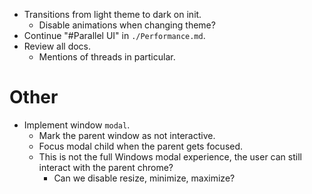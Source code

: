 * Transitions from light theme to dark on init.
    - Disable animations when changing theme?
* Continue "#Parallel UI" in `./Performance.md`.
* Review all docs.
    - Mentions of threads in particular.

# Other

* Implement window `modal`.
    - Mark the parent window as not interactive.
    - Focus modal child when the parent gets focused.
    - This is not the full Windows modal experience, the user can still interact with the parent chrome?
        - Can we disable resize, minimize, maximize?